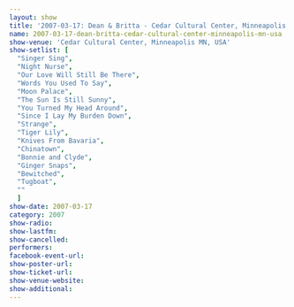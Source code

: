 ```yaml
---
layout: show
title: '2007-03-17: Dean & Britta - Cedar Cultural Center, Minneapolis MN, USA'
name: 2007-03-17-dean-britta-cedar-cultural-center-minneapolis-mn-usa
show-venue: 'Cedar Cultural Center, Minneapolis MN, USA'
show-setlist: [
  "Singer Sing",
  "Night Nurse",
  "Our Love Will Still Be There",
  "Words You Used To Say",
  "Moon Palace",
  "The Sun Is Still Sunny",
  "You Turned My Head Around",
  "Since I Lay My Burden Down",
  "Strange",
  "Tiger Lily",
  "Knives From Bavaria",
  "Chinatown",
  "Bonnie and Clyde",
  "Ginger Snaps",
  "Bewitched",
  "Tugboat",
  ""
  ]
show-date: 2007-03-17
category: 2007
show-radio: 
show-lastfm: 
show-cancelled: 
performers: 
facebook-event-url: 
show-poster-url: 
show-ticket-url: 
show-venue-website: 
show-additional: 
---
```


